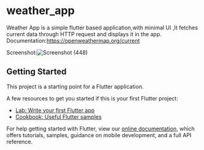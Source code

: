 # weather_app

Weather App is a simple flutter based application,with minimal UI ,It fetches current data through HTTP request and displays it in the app.
Documentation:https://openweathermap.org/current

Screenshot:![Screenshot (448)](https://user-images.githubusercontent.com/48786016/99674204-bfbc0580-2a9b-11eb-8274-b604c6a916ba.png)


## Getting Started

This project is a starting point for a Flutter application.

A few resources to get you started if this is your first Flutter project:

- [Lab: Write your first Flutter app](https://flutter.dev/docs/get-started/codelab)
- [Cookbook: Useful Flutter samples](https://flutter.dev/docs/cookbook)

For help getting started with Flutter, view our
[online documentation](https://flutter.dev/docs), which offers tutorials,
samples, guidance on mobile development, and a full API reference.
